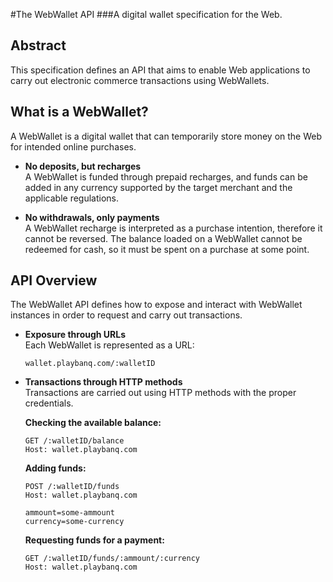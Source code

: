 #The WebWallet API
###A digital wallet specification for the Web.

## Abstract
This specification defines an API that aims to enable Web applications to carry out electronic commerce transactions using WebWallets.

## What is a WebWallet?
A WebWallet is a digital wallet that can temporarily store money on the Web for intended online purchases.

+ **No deposits, but recharges**  
A WebWallet is funded through prepaid recharges, and funds can be added in any currency supported by the target merchant and the applicable regulations.

+ **No withdrawals, only payments**  
A WebWallet recharge is interpreted as a purchase intention, therefore it cannot be reversed. The balance loaded on a WebWallet cannot be redeemed for cash, so it must be spent on a purchase at some point.


## API Overview
The WebWallet API defines how to expose and interact with WebWallet instances in order to request and carry out transactions.

* **Exposure through URLs**  
Each WebWallet is represented as a URL:  

    ```
    wallet.playbanq.com/:walletID
    ```

* **Transactions through HTTP methods**  
Transactions are carried out using HTTP methods with the proper credentials.
    
    **Checking the available balance:**
    ```
    GET /:walletID/balance
    Host: wallet.playbanq.com
    ```

    **Adding funds:**
    ```
    POST /:walletID/funds
    Host: wallet.playbanq.com
    
    ammount=some-ammount
    currency=some-currency
    ```
    
    
    **Requesting funds for a payment:**
    ```
    GET /:walletID/funds/:ammount/:currency
    Host: wallet.playbanq.com
    ```
